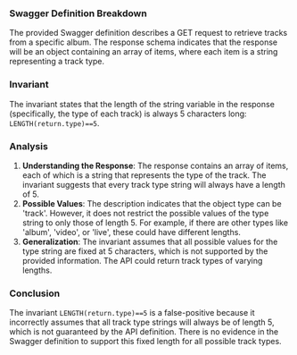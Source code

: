 ### Swagger Definition Breakdown
The provided Swagger definition describes a GET request to retrieve tracks from a specific album. The response schema indicates that the response will be an object containing an array of items, where each item is a string representing a track type.

### Invariant
The invariant states that the length of the string variable in the response (specifically, the type of each track) is always 5 characters long: `LENGTH(return.type)==5`.

### Analysis
1. **Understanding the Response**: The response contains an array of items, each of which is a string that represents the type of the track. The invariant suggests that every track type string will always have a length of 5.
2. **Possible Values**: The description indicates that the object type can be 'track'. However, it does not restrict the possible values of the type string to only those of length 5. For example, if there are other types like 'album', 'video', or 'live', these could have different lengths.
3. **Generalization**: The invariant assumes that all possible values for the type string are fixed at 5 characters, which is not supported by the provided information. The API could return track types of varying lengths.

### Conclusion
The invariant `LENGTH(return.type)==5` is a false-positive because it incorrectly assumes that all track type strings will always be of length 5, which is not guaranteed by the API definition. There is no evidence in the Swagger definition to support this fixed length for all possible track types.
